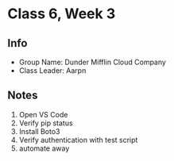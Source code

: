 # Class 6, Week 3 

## Info

- Group Name: Dunder Mifflin Cloud Company
- Class Leader: Aarpn

## Notes

1) Open VS Code
2) Verify pip status
3) Install Boto3 
4) Verify authentication with test script
5) automate away

